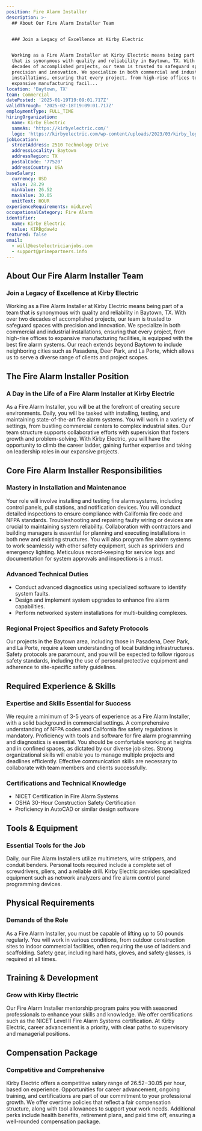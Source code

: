 ```yaml
---
position: Fire Alarm Installer
description: >-
  ## About Our Fire Alarm Installer Team


  ### Join a Legacy of Excellence at Kirby Electric


  Working as a Fire Alarm Installer at Kirby Electric means being part of a team
  that is synonymous with quality and reliability in Baytown, TX. With over two
  decades of accomplished projects, our team is trusted to safeguard spaces with
  precision and innovation. We specialize in both commercial and industrial
  installations, ensuring that every project, from high-rise offices to
  expansive manufacturing facil...
location: 'Baytown, TX'
team: Commercial
datePosted: '2025-01-19T19:09:01.717Z'
validThrough: '2025-02-18T19:09:01.717Z'
employmentType: FULL_TIME
hiringOrganization:
  name: Kirby Electric
  sameAs: 'https://kirbyelectric.com/'
  logo: 'https://kirbyelectric.com/wp-content/uploads/2023/03/kirby_logo.png'
jobLocation:
  streetAddress: 2510 Technology Drive
  addressLocality: Baytown
  addressRegion: TX
  postalCode: '77520'
  addressCountry: USA
baseSalary:
  currency: USD
  value: 28.29
  minValue: 26.52
  maxValue: 30.05
  unitText: HOUR
experienceRequirements: midLevel
occupationalCategory: Fire Alarm
identifier:
  name: Kirby Electric
  value: KIRBgdaw4z
featured: false
email:
  - will@bestelectricianjobs.com
  - support@primepartners.info
---
```




## About Our Fire Alarm Installer Team

### Join a Legacy of Excellence at Kirby Electric

Working as a Fire Alarm Installer at Kirby Electric means being part of a team that is synonymous with quality and reliability in Baytown, TX. With over two decades of accomplished projects, our team is trusted to safeguard spaces with precision and innovation. We specialize in both commercial and industrial installations, ensuring that every project, from high-rise offices to expansive manufacturing facilities, is equipped with the best fire alarm systems. Our reach extends beyond Baytown to include neighboring cities such as Pasadena, Deer Park, and La Porte, which allows us to serve a diverse range of clients and project scopes.

## The Fire Alarm Installer Position

### A Day in the Life of a Fire Alarm Installer at Kirby Electric

As a Fire Alarm Installer, you will be at the forefront of creating secure environments. Daily, you will be tasked with installing, testing, and maintaining state-of-the-art fire alarm systems. You will work in a variety of settings, from bustling commercial centers to complex industrial sites. Our team structure supports collaborative efforts with supervision that fosters growth and problem-solving. With Kirby Electric, you will have the opportunity to climb the career ladder, gaining further expertise and taking on leadership roles in our expansive projects.

## Core Fire Alarm Installer Responsibilities

### Mastery in Installation and Maintenance

Your role will involve installing and testing fire alarm systems, including control panels, pull stations, and notification devices. You will conduct detailed inspections to ensure compliance with California fire code and NFPA standards. Troubleshooting and repairing faulty wiring or devices are crucial to maintaining system reliability. Collaboration with contractors and building managers is essential for planning and executing installations in both new and existing structures. You will also program fire alarm systems to work seamlessly with other safety equipment, such as sprinklers and emergency lighting. Meticulous record-keeping for service logs and documentation for system approvals and inspections is a must.

### Advanced Technical Duties

- Conduct advanced diagnostics using specialized software to identify system faults.
- Design and implement system upgrades to enhance fire alarm capabilities.
- Perform networked system installations for multi-building complexes.

### Regional Project Specifics and Safety Protocols

Our projects in the Baytown area, including those in Pasadena, Deer Park, and La Porte, require a keen understanding of local building infrastructures. Safety protocols are paramount, and you will be expected to follow rigorous safety standards, including the use of personal protective equipment and adherence to site-specific safety guidelines.

## Required Experience & Skills

### Expertise and Skills Essential for Success

We require a minimum of 3-5 years of experience as a Fire Alarm Installer, with a solid background in commercial settings. A comprehensive understanding of NFPA codes and California fire safety regulations is mandatory. Proficiency with tools and software for fire alarm programming and diagnostics is essential. You should be comfortable working at heights and in confined spaces, as dictated by our diverse job sites. Strong organizational skills will enable you to manage multiple projects and deadlines efficiently. Effective communication skills are necessary to collaborate with team members and clients successfully.

### Certifications and Technical Knowledge

- NICET Certification in Fire Alarm Systems
- OSHA 30-Hour Construction Safety Certification
- Proficiency in AutoCAD or similar design software

## Tools & Equipment

### Essential Tools for the Job

Daily, our Fire Alarm Installers utilize multimeters, wire strippers, and conduit benders. Personal tools required include a complete set of screwdrivers, pliers, and a reliable drill. Kirby Electric provides specialized equipment such as network analyzers and fire alarm control panel programming devices.

## Physical Requirements

### Demands of the Role

As a Fire Alarm Installer, you must be capable of lifting up to 50 pounds regularly. You will work in various conditions, from outdoor construction sites to indoor commercial facilities, often requiring the use of ladders and scaffolding. Safety gear, including hard hats, gloves, and safety glasses, is required at all times.

## Training & Development

### Grow with Kirby Electric

Our Fire Alarm Installer mentorship program pairs you with seasoned professionals to enhance your skills and knowledge. We offer certifications such as the NICET Level II Fire Alarm Systems certification. At Kirby Electric, career advancement is a priority, with clear paths to supervisory and managerial positions.

## Compensation Package

### Competitive and Comprehensive

Kirby Electric offers a competitive salary range of $26.52-$30.05 per hour, based on experience. Opportunities for career advancement, ongoing training, and certifications are part of our commitment to your professional growth. We offer overtime policies that reflect a fair compensation structure, along with tool allowances to support your work needs. Additional perks include health benefits, retirement plans, and paid time off, ensuring a well-rounded compensation package.